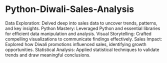 # Python-Diwali-Sales-Analysis

Data Exploration: Delved deep into sales data to uncover trends, patterns, and key insights.
Python Mastery: Leveraged Python and essential libraries for efficient data manipulation and analysis.
Visual Storytelling: Crafted compelling visualizations to communicate findings effectively.
Sales Impact: Explored how Diwali promotions influenced sales, identifying growth opportunities.
Statistical Analysis: Applied statistical techniques to validate trends and draw meaningful conclusions.
